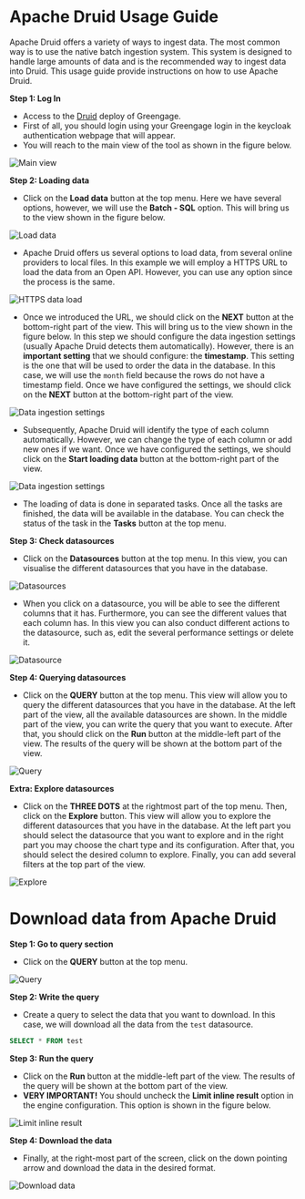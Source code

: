 # Apache Druid Usage Guide 

Apache Druid offers a variety of ways to ingest data. The most common way is to use the native batch ingestion system. This system is designed to handle large amounts of data and is the recommended way to ingest data into Druid. This usage guide provide instructions on how to use Apache Druid.

**Step 1: Log In**
- Access to the [Druid](https://druid.greengage-project.eu/) deploy of Greengage.
- First of all, you should login using your Greengage login in the keycloak authentication webpage that will appear.
- You will reach to the main view of the tool as shown in the figure below.

![Main view](./assets/main_view.png)

**Step 2: Loading data**

- Click on the **Load data** button at the top menu. Here we have several options, however, we will use the **Batch - SQL** option. This will bring us to the view shown in the figure below.

![Load data](./assets/load_data.png)

- Apache Druid offers us several options to load data, from several online providers to local files. In this example we will employ a HTTPS URL to load the data from an Open API. However, you can use any option since the process is the same.

![HTTPS data load](./assets/https_data_load.png)

- Once we introduced the URL, we should click on the **NEXT** button at the bottom-right part of the view. This will bring us to the view shown in the figure below. In this step we should configure the data ingestion settings (usually Apache Druid detects them automatically). However, there is an **important setting** that we should configure: the **timestamp**. This setting is the one that will be used to order the data in the database. In this case, we will use the `month` field because the rows do not have a timestamp field. Once we have configured the settings, we should click on the **NEXT** button at the bottom-right part of the view.

![Data ingestion settings](./assets/data_ingestion_settings.png)

- Subsequently, Apache Druid will identify the type of each column automatically. However, we can change the type of each column or add new ones if we want. Once we have configured the settings, we should click on the **Start loading data** button at the bottom-right part of the view.

![Data ingestion settings](./assets/data_ingestion_settings_2.png)

- The loading of data is done in separated tasks. Once all the tasks are finished, the data will be available in the database. You can check the status of the task in the **Tasks** button at the top menu.

**Step 3: Check datasources**

- Click on the **Datasources** button at the top menu. In this view, you can visualise the different datasources that you have in the database. 

![Datasources](./assets/datasources.png)

- When you click on a datasource, you will be able to see the different columns that it has. Furthermore, you can see the different values that each column has. In this view you can also conduct different actions to the datasource, such as, edit the several performance settings or delete it.

![Datasource](./assets/datasource.png)

**Step 4: Querying datasources**

- Click on the **QUERY** button at the top menu. This view will allow you to query the different datasources that you have in the database. At the left part of the view, all the available datasources are shown. In the middle part of the view, you can write the query that you want to execute. After that, you should click on the **Run** button at the middle-left part of the view. The results of the query will be shown at the bottom part of the view. 

![Query](./assets/query.png)

**Extra: Explore datasources**

- Click on the **THREE DOTS** at the rightmost part of the top menu. Then, click on the **Explore** button. This view will allow you to explore the different datasources that you have in the database. At the left part you should select the datasource that you want to explore and in the right part you may choose the chart type and its configuration. After that, you should select the desired column to explore. Finally, you can add several filters at the top part of the view. 

![Explore](./assets/explore.png)


# Download data from Apache Druid

**Step 1: Go to query section**

- Click on the **QUERY** button at the top menu. 

![Query](./assets/navbar.png)

**Step 2: Write the query**

- Create a query to select the data that you want to download. In this case, we will download all the data from the `test` datasource. 

```sql
SELECT * FROM test
```

**Step 3: Run the query**

- Click on the **Run** button at the middle-left part of the view. The results of the query will be shown at the bottom part of the view. 
- **VERY IMPORTANT!** You should uncheck the **Limit inline result** option in the engine configuration. This option is shown in the figure below.

![Limit inline result](./assets/limit_results.png)

**Step 4: Download the data**

- Finally, at the right-most part of the screen, click on the down pointing arrow and download the data in the desired format.

![Download data](./assets/download_data.png)